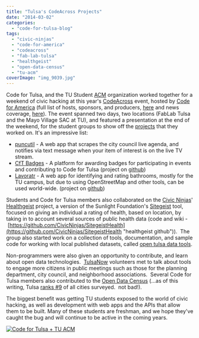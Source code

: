 ```yaml
---
title: "Tulsa's CodeAcross Projects"
date: "2014-03-02"
categories: 
  - "code-for-tulsa-blog"
tags: 
  - "civic-ninjas"
  - "code-for-america"
  - "codeacross"
  - "fab-lab-tulsa"
  - "healthgeist"
  - "open-data-census"
  - "tu-acm"
coverImage: "img_9039.jpg"
---
```


Code for Tulsa, and the TU Student [ACM](http://orgs.utulsa.edu/acm/ "Student Chapter of the Association for Computing Machinery") organization worked together for a weekend of civic hacking at this year's [CodeAcross](http://codefortulsa.org/2014/02/19/code-across-2014-beyond-transparency/ "Code Across 2014: Beyond Transparency") event, hosted by [Code for America](http://codeforamerica.org/ "Code for America") (full list of hosts, sponsors, and producers, [here](http://codefortulsa.org/2014/02/19/code-across-2014-beyond-transparency/ "Code Across 2014: Beyond Transparency") and news coverage, [here](http://www.tulsaworld.com/homepagelatest/saturday-hackathon-encourages-programmers-to-devise-apps-for-tulsa/article_4b570e1c-9c11-11e3-9634-0017a43b2370.html)). The event spanned two days, two locations (FabLab Tulsa and the Mayo Village SAC at TU), and featured a presentation at the end of the weekend, for the student groups to show off the [projects](http://www.kjrh.com/news/local-news/tulsa-computer-experts-creating-new-civic-innovations-using-tulsas-open-government-data) that they worked on. It's an impressive list:

- [puncutil](https://github.com/codefortulsa/punctuil "punctuil") - A web app that scrapes the city council live agenda, and notifies via text message when your item of interest is on the live TV stream.
- [CfT Badges](http://badges.codefortulsa.org "badges.codefortulsa.org") - A platform for awarding badges for participating in events and contributing to Code for Tulsa (project on [github](https://github.com/codefortulsa/badges))
- [Lavoratr](http://buttsdisease.webatu.com "lavoratr") - A web app for identifying and rating bathrooms, mostly for the TU campus, but due to using OpenStreetMap and other tools, can be used world-wide. (project on [github](https://github.com/Tablesalt/Lavoratr))

Students and Code for Tulsa members also collaborated on the [Civic Ninjas](http://civicninjas.org/ "Civic Ninjas")' [Healthgeist](http://206.214.166.144 "Healthgeist") project, a version of the Sunlight Foundation's [Sitegeist](http://sitegeist.sunlightfoundation.com/ "sitegeist") tool, focused on giving an individual a rating of health, based on location, by taking in to account several sources of public health data (code and wiki -  [https://github.com/CivicNinjas/SitegeistHealth](https://github.com/CivicNinjas/SitegeistHealth "healthgeist github")).  The group also started work on a collection of tools, documentation, and sample code for working with local published datasets, called [open tulsa data tools](https://github.com/codefortulsa/OpenTulsaDataTools "Open Tulsa Data Tools").

Non-programmers were also given an opportunity to contribute, and learn about open data technologies.  [TulsaNow](http://tulsanow.org "tulsanow") volunteers met to talk about tools to engage more citizens in public meetings such as those for the planning department, city council, and neighborhood associations.  Several Code for Tulsa members also contributed to the [Open Data Census](http://us-city.census.okfn.org/place/tulsa "tulsa open data census") (...as of this writing, Tulsa [ranks #9](http://us-city.census.okfn.org/ "open data census") of all cities surveyed.  not bad!).

The biggest benefit was getting TU students exposed to the world of civic hacking, as well as development with web apps and the APIs that allow them to be built. Many of these students are freshman, and we hope they've caught the bug and will continue to be active in the coming years.

[![Code for Tulsa + TU ACM](http://codefortulsa.files.wordpress.com/2014/03/img_9039.jpg?w=605)](http://codefortulsa.files.wordpress.com/2014/03/img_9039.jpg)
